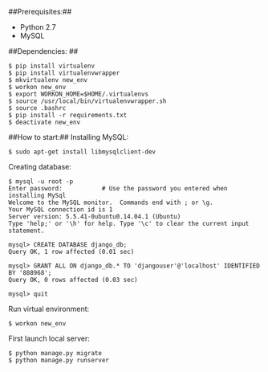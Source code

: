 ##Prerequisites:##
- Python 2.7
- MySQL

##Dependencies: ##
``` 
$ pip install virtualenv 
$ pip install virtualenvwrapper 
$ mkvirtualenv new_env 
$ workon new_env 
$ export WORKON_HOME=$HOME/.virtualenvs
$ source /usr/local/bin/virtualenvwrapper.sh
$ source .bashrc
$ pip install -r requirements.txt 
$ deactivate new_env
```
##How to start:##
Installing MySQL:
```
$ sudo apt-get install libmysqlclient-dev
```
Creating database:
``` 
$ mysql -u root -p
Enter password:           # Use the password you entered when installing MySql
Welcome to the MySQL monitor.  Commands end with ; or \g.
Your MySQL connection id is 1
Server version: 5.5.41-0ubuntu0.14.04.1 (Ubuntu)
Type 'help;' or '\h' for help. Type '\c' to clear the current input statement.

mysql> CREATE DATABASE django_db;
Query OK, 1 row affected (0.01 sec)

mysql> GRANT ALL ON django_db.* TO 'djangouser'@'localhost' IDENTIFIED BY '888968';
Query OK, 0 rows affected (0.03 sec)

mysql> quit
```
Run virtual environment:
```
$ workon new_env
```
First launch local server:
```
$ python manage.py migrate
$ python manage.py runserver
```
